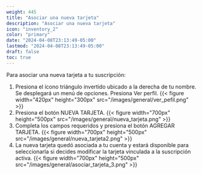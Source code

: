 ```yaml
---
weight: 445
title: "Asociar una nueva tarjeta"
description: "Asociar una nueva tarjeta"
icon: "inventory_2"
color: "primary"
date: "2024-04-08T23:13:49-05:00"
lastmod: "2024-04-08T23:13:49-05:00"
draft: false
toc: true
---
```


Para asociar una nueva tarjeta a tu suscripción:
1. Presiona el ícono triángulo invertido ubicado a la derecha de tu nombre. Se desplegará un menú de opciones. Presiona Ver perfil.
{{< figure width="420px" height="300px" src="/images/general/ver_pefil.png" >}}
2. Presiona el botón NUEVA TARJETA.
{{< figure width="700px" height="500px" src="/images/general/nueva_tarjeta.png" >}}
3. Completa los campos requeridos y presiona el botón AGREGAR TARJETA.
{{< figure width="700px" height="500px" src="/images/general/nueva_tarjeta2.png" >}}
4. La nueva tarjeta quedó asociada a tu cuenta y estará disponible para seleccionarla si decides modificar la tarjeta vinculada a la suscripción activa.
{{< figure width="700px" height="500px" src="/images/general/asociar_tarjeta_3.png" >}}